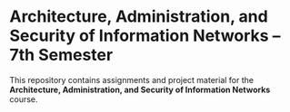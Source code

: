 # Architecture, Administration, and Security of Information Networks – 7th Semester

This repository contains assignments and project material for the **Architecture, Administration, and Security of Information Networks** course.
